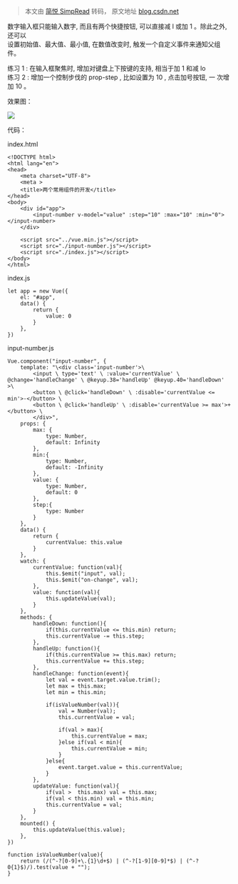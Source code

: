 > 本文由 [简悦 SimpRead](http://ksria.com/simpread/) 转码， 原文地址 [blog.csdn.net](https://blog.csdn.net/u014773932/article/details/117526494?spm=1001.2014.3001.5502)

数字输入框只能输入数字, 而且有两个快捷按钮, 可以直接减 l 或加 1 。除此之外, 还可以  
设置初始值、最大值、最小值, 在数值改变时, 触发一个自定义事件来通知父组件。

练习 1 : 在输入框聚焦时, 增加对键盘上下按键的支持, 相当于加 1 和减 lo  
练习 2 : 增加一个控制步伐的 prop-step , 比如设置为 10 , 点击加号按钮, 一 次增加 10 。

效果图：

![](https://img-blog.csdnimg.cn/2021060316115962.png)

代码：

index.html

```
<!DOCTYPE html>
<html lang="en">
<head>
    <meta charset="UTF-8">
    <meta >
    <title>两个常用组件的开发</title>
</head>
<body>
    <div id="app">
        <input-number v-model="value" :step="10" :max="10" :min="0"></input-number>
    </div>
 
    <script src="../vue.min.js"></script>
    <script src="./input-number.js"></script>
    <script src="./index.js"></script>
</body>
</html>
```

index.js

```
let app = new Vue({
    el: "#app",
    data() {
        return {
            value: 0
        }
    },
})
```

input-number.js

```
Vue.component("input-number", {
    template: "\<div class='input-number'>\
        <input \ type='text' \ :value='currentValue' \ @change='handleChange' \ @keyup.38='handleUp' @keyup.40='handleDown' >\
        <button \ @click='handleDown' \ :disable='currentValue <= min'>-</button> \
        <button \ @click='handleUp' \ :disable='currentValue >= max'>+</button> \
        </div>",
    props: {
        max: {
            type: Number,
            default: Infinity
        },
        min:{
            type: Number,
            default: -Infinity
        },
        value: {
            type: Number,
            default: 0
        },
        step:{
            type: Number
        }
    },
    data() {
        return {
            currentValue: this.value
        }
    },
    watch: {
        currentValue: function(val){
            this.$emit("input", val);
            this.$emit("on-change", val);
        },
        value: function(val){
            this.updateValue(val);
        }
    },
    methods: {
        handleDown: function(){
            if(this.currentValue <= this.min) return;
            this.currentValue -= this.step;
        },
        handleUp: function(){
            if(this.currentValue >= this.max) return;
            this.currentValue += this.step;
        },
        handleChange: function(event){
            let val = event.target.value.trim();
            let max = this.max;
            let min = this.min;
 
            if(isValueNumber(val)){
                val = Number(val);
                this.currentValue = val;
 
                if(val > max){
                    this.currentValue = max;
                }else if(val < min){
                    this.currentValue = min;
                }
            }else{
                event.target.value = this.currentValue;
            }
        },
        updateValue: function(val){
            if(val >  this.max) val = this.max;
            if(val < this.min) val = this.min;
            this.currentValue = val;
        }
    },
    mounted() {
        this.updateValue(this.value);
    },
})
 
function isValueNumber(value){
    return (/(^-?[0-9]+\.{1}\d+$) | (^-?[1-9][0-9]*$) | (^-?0{1}$)/).test(value + "");
}
```